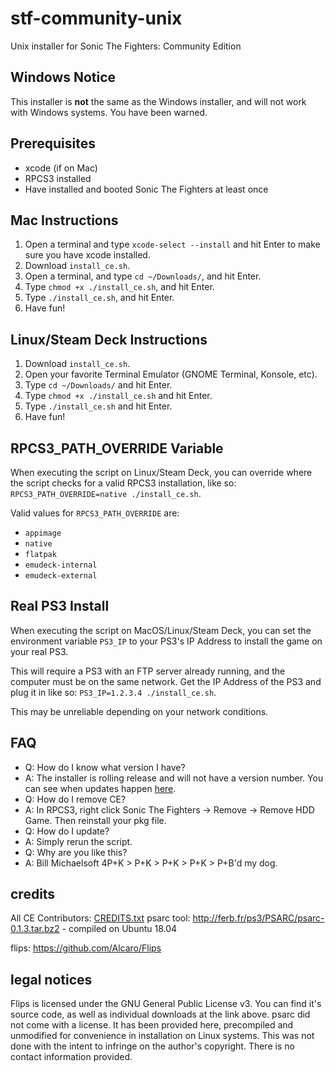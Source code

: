 # stf-community-unix
Unix installer for Sonic The Fighters: Community Edition

## Windows Notice
This installer is **not** the same as the Windows installer, and will not work with Windows systems. You have been warned.

## Prerequisites
- xcode (if on Mac)
- RPCS3 installed
- Have installed and booted Sonic The Fighters at least once

## Mac Instructions
1. Open a terminal and type `xcode-select --install` and hit Enter to make sure you have xcode installed.
2. Download `install_ce.sh`.
3. Open a terminal, and type `cd ~/Downloads/`, and hit Enter.
4. Type `chmod +x ./install_ce.sh`, and hit Enter.
5. Type `./install_ce.sh`, and hit Enter.
6. Have fun!

## Linux/Steam Deck Instructions
1. Download `install_ce.sh`.
2. Open your favorite Terminal Emulator (GNOME Terminal, Konsole, etc).
3. Type `cd ~/Downloads/` and hit Enter.
4. Type `chmod +x ./install_ce.sh` and hit Enter.
5. Type `./install_ce.sh` and hit Enter.
6. Have fun!

## RPCS3_PATH_OVERRIDE Variable
When executing the script on Linux/Steam Deck, you can override where the script checks for a valid RPCS3 installation, like so: `RPCS3_PATH_OVERRIDE=native ./install_ce.sh`.

Valid values for `RPCS3_PATH_OVERRIDE` are:
- `appimage`
- `native`
- `flatpak`
- `emudeck-internal`
- `emudeck-external` 

## Real PS3 Install
When executing the script on MacOS/Linux/Steam Deck, you can set the environment variable `PS3_IP` to your PS3's IP Address to install the game on your real PS3.

This will require a PS3 with an FTP server already running, and the computer must be on the same network. Get the IP Address of the PS3 and plug it in like so: `PS3_IP=1.2.3.4 ./install_ce.sh`.

This may be unreliable depending on your network conditions.

## FAQ
- Q: How do I know what version I have?
- A: The installer is rolling release and will not have a version number. You can see when updates happen [here](https://github.com/coatlessali/stf-community-unix/commits/main/).
- Q: How do I remove CE?
- A: In RPCS3, right click Sonic The Fighters -> Remove -> Remove HDD Game. Then reinstall your pkg file.
- Q: How do I update?
- A: Simply rerun the script.
- Q: Why are you like this?
- A: Bill Michaelsoft 4P+K > P+K > P+K > P+K > P+B'd my dog.

## credits
All CE Contributors: [CREDITS.txt](https://github.com/coatlessali/stf-community-unix/blob/main/CREDITS.txt)
psarc tool: http://ferb.fr/ps3/PSARC/psarc-0.1.3.tar.bz2 - compiled on Ubuntu 18.04

flips: https://github.com/Alcaro/Flips

## legal notices
Flips is licensed under the GNU General Public License v3. You can find it's source code, as well as individual downloads at the link above.
psarc did not come with a license. It has been provided here, precompiled and unmodified for convenience in installation on Linux systems. This was not done with the intent to infringe on the author's copyright. There is no contact information provided.
